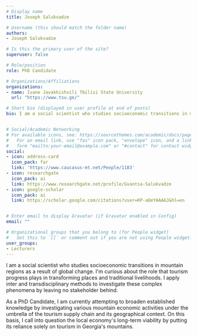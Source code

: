 ```yaml
---
# Display name
title: ‪Joseph Salukvadze

# Username (this should match the folder name)
authors:
- ‪Joseph Salukvadze

# Is this the primary user of the site?
superuser: false

# Role/position
role: PhD Candidate

# Organizations/Affiliations
organizations:
- name: Ivane Javakhishvili Tbilisi State University
  url: "https://www.tsu.ge/"

# Short bio (displayed in user profile at end of posts)
bio: I am a social scientist who studies socioeconomic transitions in mountain regions as a result of global change.


# Social/Academic Networking
# For available icons, see: https://sourcethemes.com/academic/docs/page-builder/#icons
#   For an email link, use "fas" icon pack, "envelope" icon, and a link in the
#   form "mailto:your-email@example.com" or "#contact" for contact widget.
social:
- icon: address-card
  icon_pack: far
  link: 'https://www.caucasus-mt.net/People/1183'
- icon: researchgate
  icon_pack: ai
  link: https://www.researchgate.net/profile/Gvantsa-Salukvadze
- icon: google-scholar
  icon_pack: ai
  link: https://scholar.google.com/citations?user=KP-aQeYAAAAJ&hl=en


# Enter email to display Gravatar (if Gravatar enabled in Config)
email: ""

# Organizational groups that you belong to (for People widget)
#   Set this to `[]` or comment out if you are not using People widget.
user_groups:
- Lecturers
---
```


I am a social scientist who studies socioeconomic transitions in mountain regions as a result of global change. I'm curious about the role that tourism progress plays in transforming places and traditional livelihoods. I apply inter and transdisciplinary methods to investigate these complex phenomena by leaving no stakeholder behind. 

As a PhD Candidate, I am currently attempting to broaden established knowledge by investigating various mountain economic activities under the umbrella of the tourism supply chain and its geographical context. On this basis, I call into question the local economy's long-term viability by putting its reliance solely on tourism in Georgia's mountains.

